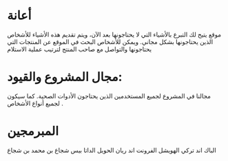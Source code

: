 
# أعانة
موقع يتيح لك  التبرع بالأشياء التي لا يحتاجونها بعد الآن، ويتم تقديم هذه الأشياء للأشخاص الذين يحتاجونها بشكل مجاني. ويمكن للأشخاص البحث في الموقع عن المنتجات التي يحتاجونها والتواصل مع صاحب المنتج لترتيب عملية الاستلام

# مجال المشروع والقيود:
مجالنا في المشروع لجميع المستخدمين الذين يحتاجون الأدوات الصحية. كما سيكون لجميع أنواع الأشخاص .


# المبرمجين
الباك اند تركي الهويشل
الفرونت اند ريان الحويل
الداتا بيس شجاع بن محمد بن شجاع
